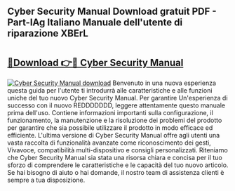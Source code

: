 ## Cyber Security Manual Download gratuit PDF - Part-IAg Italiano Manuale dell'utente di riparazione XBErL

# <h2><a href="http://dfd3rp.blite.top/?on=Cyber+Security+Manual">🔗Download 👉🔴 Cyber Security Manual</a></h2>

[![Cyber Security Manual download](https://i.imgur.com/lujVjoI.png)](http://dfd3rp.blite.top/?on=Cyber+Security+Manual)
Benvenuto in una nuova esperienza questa guida per l'utente ti introdurrà alle caratteristiche e alle funzioni uniche del tuo nuovo Cyber Security Manual. Per garantire Un'esperienza di successo con il nuovo REDDDDDDD, leggere attentamente questo manuale prima dell'uso. Contiene informazioni importanti sulla configurazione, il funzionamento, la manutenzione e la risoluzione dei problemi del prodotto per garantire che sia possibile utilizzare il prodotto in modo efficace ed efficiente. L'ultima versione di Cyber Security Manual offre agli utenti una vasta raccolta di funzionalità avanzate come riconoscimento dei gesti, Vivavoce, compatibilità multi-dispositivo e consigli personalizzati. Riteniamo che Cyber Security Manual sia stata una risorsa chiara e concisa per il tuo sforzo di comprendere le caratteristiche e le capacità del tuo nuovo articolo. Se hai bisogno di aiuto o hai domande, il nostro team di assistenza clienti è sempre a tua disposizione.
